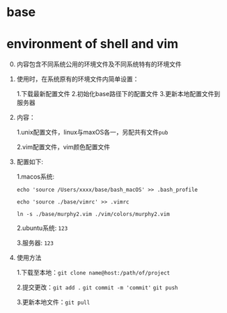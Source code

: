 # base
# environment of shell and vim 

0. 内容包含不同系统公用的环境文件及不同系统特有的环境文件

1. 使用时，在系统原有的环境文件内简单设置：

   1.下载最新配置文件 2.初始化base路径下的配置文件 3.更新本地配置文件到服务器

2. 内容：

   1.unix配置文件，linux与maxOS各一，另配共有文件`pub`
   
   2.vim配置文件，vim颜色配置文件

3. 配置如下: 
   
   1.macos系统: 
   
      `echo 'source /Users/xxxx/base/bash_macOS' >> .bash_profile`
      
      `echo 'source ./base/vimrc' >> .vimrc`
      
      `ln -s ./base/murphy2.vim ./vim/colors/murphy2.vim`
      
   2.ubuntu系统: `123`
   
   3.服务器: `123`


4. 使用方法

   1.下载至本地：`git clone name@host:/path/of/project`

   2.提交更改：`git add .`
            `git commit -m 'commit'`
            `git push`
            
   3.更新本地文件：`git pull`
